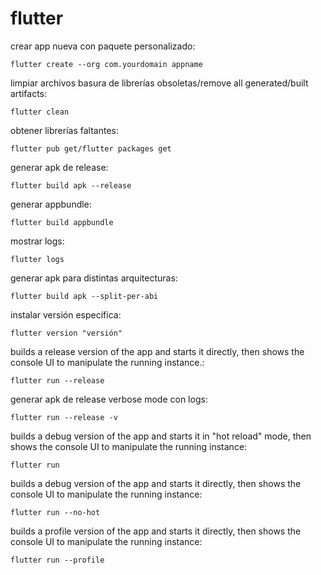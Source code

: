 # flutter

crear app nueva con paquete personalizado:
```
flutter create --org com.yourdomain appname
```

limpiar archivos basura de librerías obsoletas/remove all generated/built artifacts:
```
flutter clean
```

obtener librerías faltantes:
```
flutter pub get/flutter packages get
```

generar apk de release:
```
flutter build apk --release
```

generar appbundle:
```
flutter build appbundle
```

mostrar logs:
```
flutter logs
```

generar apk para distintas arquitecturas:
```
flutter build apk --split-per-abi
```

instalar versión específica:
```
flutter version "versión"
```

builds a release version of the app and starts it directly, then shows the console UI to manipulate the running instance.:
```
flutter run --release
```

generar apk de release verbose mode con logs:
```
flutter run --release -v
```

builds a debug version of the app and starts it in "hot reload" mode, then shows the console UI to manipulate the running instance:
```
flutter run
```

builds a debug version of the app and starts it directly, then shows the console UI to manipulate the running instance:
```
flutter run --no-hot
```

builds a profile version of the app and starts it directly, then shows the console UI to manipulate the running instance:
```
flutter run --profile
```